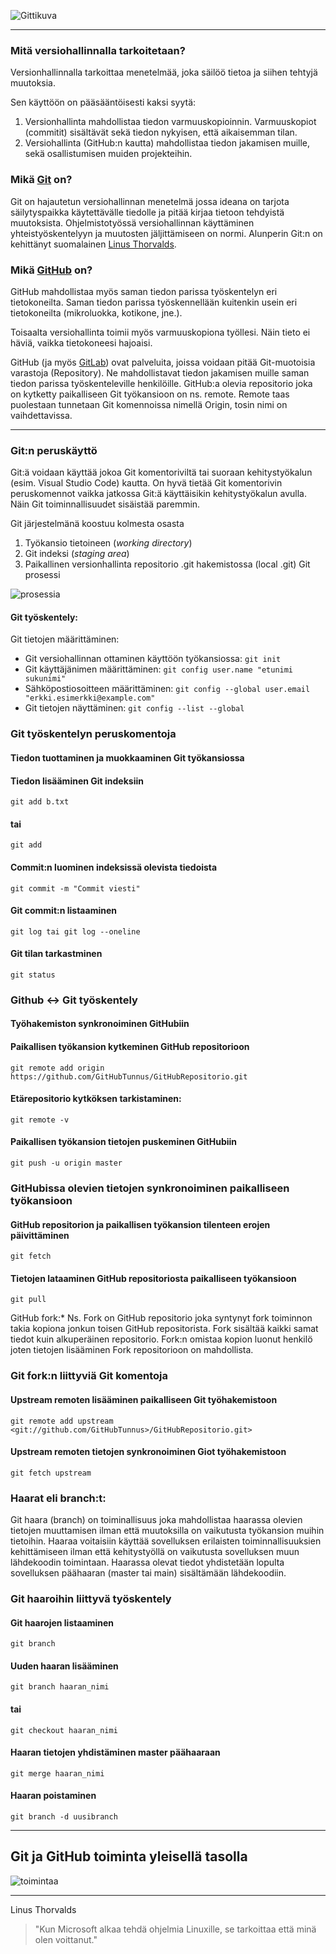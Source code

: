 ![Gittikuva](gitjagithub.jpg)

---

### Mitä versiohallinnalla tarkoitetaan?

Versionhallinnalla tarkoittaa menetelmää, joka säilöö tietoa ja siihen tehtyjä muutoksia.

Sen käyttöön on pääsääntöisesti kaksi syytä:

1. Versionhallinta mahdollistaa tiedon varmuuskopioinnin. Varmuuskopiot (commitit) sisältävät sekä tiedon nykyisen, että aikaisemman tilan.
2. Versiohallinta (GitHub:n kautta) mahdollistaa tiedon jakamisen muille, sekä osallistumisen muiden projekteihin.

### Mikä [Git](https://git-scm.com/) on?
Git on hajautetun versiohallinnan menetelmä jossa ideana on tarjota säilytyspaikka käytettävälle tiedolle ja pitää kirjaa tietoon tehdyistä muutoksista. Ohjelmistotyössä versiohallinnan käyttäminen yhteistyöskentelyyn ja muutosten jäljittämiseen on normi. Alunperin Git:n on kehittänyt suomalainen [Linus Thorvalds](https://fi.wikipedia.org/wiki/Linus_Torvalds).

### Mikä [GitHub](https://github.com/) on?
GitHub mahdollistaa myös saman tiedon parissa työskentelyn eri tietokoneilta. Saman tiedon parissa työskennellään kuitenkin usein eri tietokoneilta (mikroluokka, kotikone, jne.).

Toisaalta versiohallinta toimii myös varmuuskopiona työllesi. Näin tieto ei häviä, vaikka tietokoneesi hajoaisi.

GitHub (ja myös [GitLab](https://about.gitlab.com/)) ovat palveluita, joissa voidaan pitää Git-muotoisia varastoja (Repository). Ne mahdollistavat tiedon jakamisen muille saman tiedon parissa työskenteleville henkilöille. GitHub:a olevia repositorio joka on kytketty paikalliseen Git työkansioon on ns. remote. Remote taas puolestaan tunnetaan Git komennoissa nimellä Origin, tosin nimi on vaihdettavissa.

---

### Git:n peruskäyttö
Git:ä voidaan käyttää jokoa Git komentoriviltä tai suoraan kehitystyökalun (esim. Visual Studio Code) kautta. On hyvä tietää Git komentorivin peruskomennot vaikka jatkossa Git:ä käyttäisikin kehitystyökalun avulla. Näin Git toiminnallisuudet sisäistää paremmin.

Git järjestelmänä koostuu kolmesta osasta

1. Työkansio tietoineen (*working directory*)
2. Git indeksi (*staging area*)
3. Paikallinen versionhallinta repositorio .git hakemistossa (local .git)
Git prosessi

![prosessia](2.png)

#### Git työskentely:

Git tietojen määrittäminen:

* Git versiohallinnan ottaminen käyttöön työkansiossa: `git init`
* Git käyttäjänimen määrittäminen: `git config user.name "etunimi sukunimi"`
* Sähköpostiosoitteen määrittäminen: `git config --global user.email "erkki.esimerkki@example.com"`
* Git tietojen näyttäminen: `git config --list --global`

### Git työskentelyn peruskomentoja

#### Tiedon tuottaminen ja muokkaaminen Git työkansiossa
#### Tiedon lisääminen Git indeksiin
    git add b.txt
#### tai
    git add
#### Commit:n luominen indeksissä olevista tiedoista
    git commit -m "Commit viesti"
#### Git commit:n listaaminen
    git log tai git log --oneline
#### Git tilan tarkastminen 
    git status

### Github <-> Git työskentely

#### Työhakemiston synkronoiminen GitHubiin

#### Paikallisen työkansion kytkeminen GitHub repositorioon
    git remote add origin https://github.com/GitHubTunnus/GitHubRepositorio.git
#### Etärepositorio kytköksen tarkistaminen:
    git remote -v
#### Paikallisen työkansion tietojen puskeminen GitHubiin
    git push -u origin master

### GitHubissa olevien tietojen synkronoiminen paikalliseen työkansioon

#### GitHub repositorion ja paikallisen työkansion tilenteen erojen päivittäminen
    git fetch
#### Tietojen lataaminen GitHub repositoriosta paikalliseen työkansioon
    git pull

GitHub fork:* Ns. Fork on GitHub repositorio joka syntynyt fork toiminnon takia kopiona jonkun toisen GitHub repositorista. Fork sisältää kaikki samat tiedot kuin alkuperäinen repositorio. Fork:n omistaa kopion luonut henkilö joten tietojen lisääminen Fork repositorioon on mahdollista.

### Git fork:n liittyviä Git komentoja

#### Upstream remoten lisääminen paikalliseen Git työhakemistoon
    git remote add upstream <git://github.com/GitHubTunnus>/GitHubRepositorio.git>
#### Upstream remoten tietojen synkronoiminen Giot työhakemistoon
    git fetch upstream

### Haarat eli branch:t:

Git haara (branch) on toiminallisuus joka mahdollistaa haarassa olevien tietojen muuttamisen ilman että muutoksilla on vaikutusta työkansion muihin tietoihin. Haaraa voitaisiin käyttää sovelluksen erilaisten toiminnallisuuksien kehittämiseen ilman että kehitystyöllä on vaikutusta sovelluksen muun lähdekoodin toimintaan. Haarassa olevat tiedot yhdistetään lopulta sovelluksen päähaaran (master tai main) sisältämään lähdekoodiin.

### Git haaroihin liittyvä työskentely

#### Git haarojen listaaminen
    git branch
#### Uuden haaran lisääminen
    git branch haaran_nimi
#### tai
    git checkout haaran_nimi
#### Haaran tietojen yhdistäminen master päähaaraan
    git merge haaran_nimi
#### Haaran poistaminen
    git branch -d uusibranch

---

## Git ja GitHub toiminta yleisellä tasolla

![toimintaa](1.png)

---

Linus Thorvalds

> "Kun Microsoft alkaa tehdä ohjelmia Linuxille, se tarkoittaa että minä olen voittanut."
